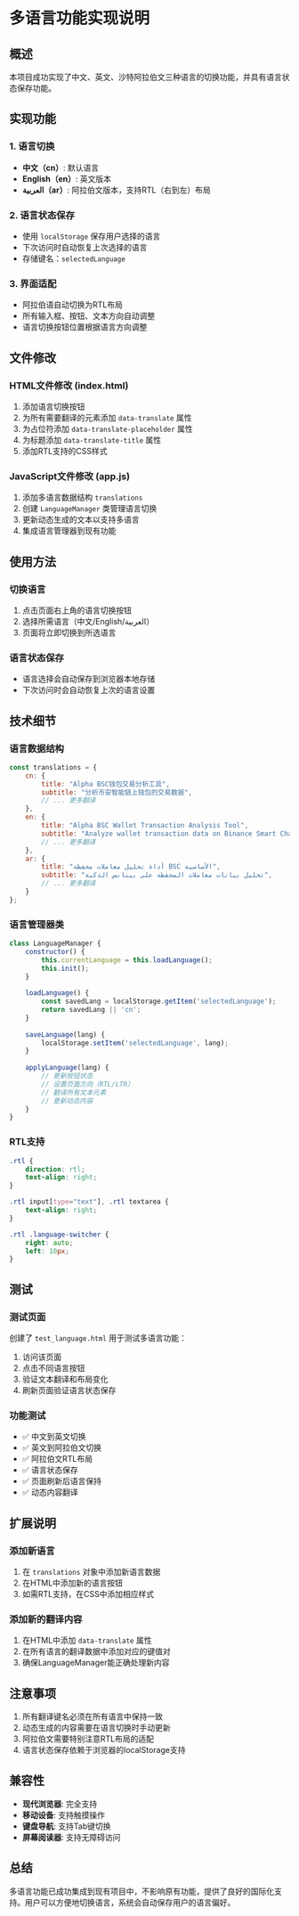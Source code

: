 # 多语言功能实现说明

## 概述
本项目成功实现了中文、英文、沙特阿拉伯文三种语言的切换功能，并具有语言状态保存功能。

## 实现功能

### 1. 语言切换
- **中文（cn）**: 默认语言
- **English（en）**: 英文版本
- **العربية（ar）**: 阿拉伯文版本，支持RTL（右到左）布局

### 2. 语言状态保存
- 使用 `localStorage` 保存用户选择的语言
- 下次访问时自动恢复上次选择的语言
- 存储键名：`selectedLanguage`

### 3. 界面适配
- 阿拉伯语自动切换为RTL布局
- 所有输入框、按钮、文本方向自动调整
- 语言切换按钮位置根据语言方向调整

## 文件修改

### HTML文件修改 (index.html)
1. 添加语言切换按钮
2. 为所有需要翻译的元素添加 `data-translate` 属性
3. 为占位符添加 `data-translate-placeholder` 属性
4. 为标题添加 `data-translate-title` 属性
5. 添加RTL支持的CSS样式

### JavaScript文件修改 (app.js)
1. 添加多语言数据结构 `translations`
2. 创建 `LanguageManager` 类管理语言切换
3. 更新动态生成的文本以支持多语言
4. 集成语言管理器到现有功能

## 使用方法

### 切换语言
1. 点击页面右上角的语言切换按钮
2. 选择所需语言（中文/English/العربية）
3. 页面将立即切换到所选语言

### 语言状态保存
- 语言选择会自动保存到浏览器本地存储
- 下次访问时会自动恢复上次的语言设置

## 技术细节

### 语言数据结构
```javascript
const translations = {
    cn: {
        title: "Alpha BSC钱包交易分析工具",
        subtitle: "分析币安智能链上钱包的交易数据",
        // ... 更多翻译
    },
    en: {
        title: "Alpha BSC Wallet Transaction Analysis Tool",
        subtitle: "Analyze wallet transaction data on Binance Smart Chain",
        // ... 更多翻译
    },
    ar: {
        title: "أداة تحليل معاملات محفظة BSC الأساسية",
        subtitle: "تحليل بيانات معاملات المحفظة على بينانس الذكية",
        // ... 更多翻译
    }
};
```

### 语言管理器类
```javascript
class LanguageManager {
    constructor() {
        this.currentLanguage = this.loadLanguage();
        this.init();
    }
    
    loadLanguage() {
        const savedLang = localStorage.getItem('selectedLanguage');
        return savedLang || 'cn';
    }
    
    saveLanguage(lang) {
        localStorage.setItem('selectedLanguage', lang);
    }
    
    applyLanguage(lang) {
        // 更新按钮状态
        // 设置页面方向（RTL/LTR）
        // 翻译所有文本元素
        // 更新动态内容
    }
}
```

### RTL支持
```css
.rtl {
    direction: rtl;
    text-align: right;
}

.rtl input[type="text"], .rtl textarea {
    text-align: right;
}

.rtl .language-switcher {
    right: auto;
    left: 10px;
}
```

## 测试

### 测试页面
创建了 `test_language.html` 用于测试多语言功能：
1. 访问该页面
2. 点击不同语言按钮
3. 验证文本翻译和布局变化
4. 刷新页面验证语言状态保存

### 功能测试
- ✅ 中文到英文切换
- ✅ 英文到阿拉伯文切换
- ✅ 阿拉伯文RTL布局
- ✅ 语言状态保存
- ✅ 页面刷新后语言保持
- ✅ 动态内容翻译

## 扩展说明

### 添加新语言
1. 在 `translations` 对象中添加新语言数据
2. 在HTML中添加新的语言按钮
3. 如需RTL支持，在CSS中添加相应样式

### 添加新的翻译内容
1. 在HTML中添加 `data-translate` 属性
2. 在所有语言的翻译数据中添加对应的键值对
3. 确保LanguageManager能正确处理新内容

## 注意事项

1. 所有翻译键名必须在所有语言中保持一致
2. 动态生成的内容需要在语言切换时手动更新
3. 阿拉伯文需要特别注意RTL布局的适配
4. 语言状态保存依赖于浏览器的localStorage支持

## 兼容性

- **现代浏览器**: 完全支持
- **移动设备**: 支持触摸操作
- **键盘导航**: 支持Tab键切换
- **屏幕阅读器**: 支持无障碍访问

## 总结

多语言功能已成功集成到现有项目中，不影响原有功能，提供了良好的国际化支持。用户可以方便地切换语言，系统会自动保存用户的语言偏好。 
